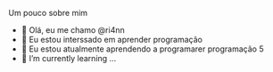Um pouco sobre mim

- 👋 Olá, eu me chamo @ri4nn
- 👀 Eu estou interssado em aprender programação
- 🌱 Eu estou atualmente aprendendo a programarer programação
5
- 🌱 I’m currently learning ...
